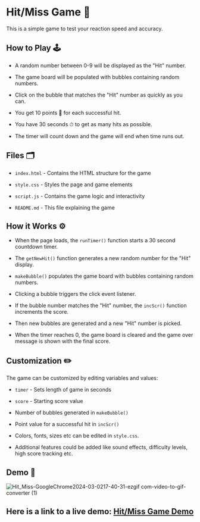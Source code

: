 # Hit/Miss Game 🎯

This is a simple game to test your reaction speed and accuracy.

## How to Play 🕹

- A random number between 0-9 will be displayed as the "Hit" number.

- The game board will be populated with bubbles containing random numbers. 

- Click on the bubble that matches the "Hit" number as quickly as you can.

- You get 10 points :tada: for each successful hit.

- You have 30 seconds ⏱ to get as many hits as possible.

- The timer will count down and the game will end when time runs out.

## Files 🗂

- `index.html` - Contains the HTML structure for the game

- `style.css` - Styles the page and game elements 

- `script.js` - Contains the game logic and interactivity

- `README.md` - This file explaining the game

## How it Works ⚙️

- When the page loads, the `runTimer()` function starts a 30 second countdown timer.

- The `getNewHit()` function generates a new random number for the "Hit" display.

- `makeBubble()` populates the game board with bubbles containing random numbers.

- Clicking a bubble triggers the click event listener. 

- If the bubble number matches the "Hit" number, the `incScr()` function increments the score.

- Then new bubbles are generated and a new "Hit" number is picked.

- When the timer reaches 0, the game board is cleared and the game over message is shown with the final score.

## Customization ✏️

The game can be customized by editing variables and values:

- `timer` - Sets length of game in seconds

- `score` - Starting score value

- Number of bubbles generated in `makeBubble()` 

- Point value for a successful hit in `incScr()`

- Colors, fonts, sizes etc can be edited in `style.css`.

- Additional features could be added like sound effects, difficulty levels, high score tracking etc.

## Demo 🎥

![Hit_Miss-GoogleChrome2024-03-0217-40-31-ezgif com-video-to-gif-converter (1)](https://github.com/Ibrahim-Naseef/Hit-Miss-Game/assets/156147657/5d1b8e48-a410-4a62-8498-ff46a2e8eb8a)



## Here is a link to a live demo: [Hit/Miss Game Demo](https://example.com) 


